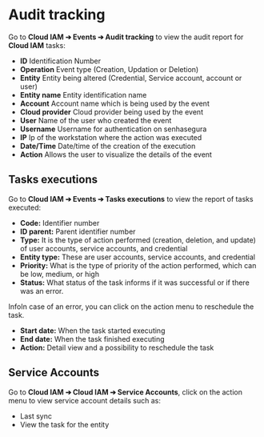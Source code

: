 # Audit tracking

Go to **Cloud IAM ➔ Events ➔ Audit tracking** to view the audit report for **Cloud IAM** tasks:

* **ID** Identification Number
* **Operation** Event type (Creation, Updation or Deletion)
* **Entity** Entity being altered (Credential, Service account, account or user)
* **Entity name** Entity identification name
* **Account** Account name which is being used by the event
* **Cloud provider** Cloud provider being used by the event
* **User** Name of the user who created the event
* **Username** Username for authentication on senhasegura
* **IP** Ip of the workstation where the action was executed
* **Date/Time** Date/time of the creation of the execution
* **Action** Allows the user to visualize the details of the event

## Tasks executions

Go to **Cloud IAM ➔ Events ➔ Tasks executions** to view the report of tasks executed:

* **Code:** Identifier number
* **ID parent:** Parent identifier number
* **Type:** It is the type of action performed (creation, deletion, and update) of user accounts, service accounts, and credential
* **Entity type:** These are user accounts, service accounts, and credential
* **Priority:** What is the type of priority of the action performed, which can be low, medium, or high
* **Status:** What status of the task informs if it was successful or if there was an error.

InfoIn case of an error, you can click on the action menu to reschedule the task.

* **Start date:** When the task started executing
* **End date:** When the task finished executing
* **Action:** Detail view and a possibility to reschedule the task

## Service Accounts

Go to **Cloud IAM ➔ Cloud IAM ➔ Service Accounts**, click on the action menu to view service account details such as:

* Last sync
* View the task for the entity
